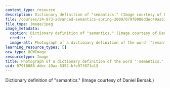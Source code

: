```yaml
---
content_type: resource
description: Dictionary definition of "semantics." (Image courtesy of Daniel Bersak.)
file: /courses/24-973-advanced-semantics-spring-2009/079f0088ddec49aa5352bfe97f071a13_24-973s09-th.jpg
file_type: image/jpeg
image_metadata:
  caption: Dictionary definition of "semantics." (Image courtesy of Daniel Bersak.)
  credit: ''
  image-alt: Photograph of a dictionary definition of the word ''semantics.''
learning_resource_types: []
ocw_type: OCWImage
resourcetype: Image
title: Photograph of a dictionary definition of the word ''semantics.''
uid: 079f0088-ddec-49aa-5352-bfe97f071a13
---
```

Dictionary definition of "semantics." (Image courtesy of Daniel Bersak.)

